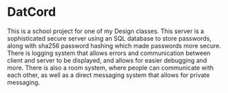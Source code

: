 # DatCord
This is a school project for one of my Design classes. This server is a sophisticated secure server using an SQL database to store passwords, along with sha256 password hashing which made passwords more secure. There is logging system that allows errors and communication between client and server to be displayed, and allows for easier debugging and more. There is also a room system, where people can communicate with each other, as well as a direct messaging system that allows for private messaging.
